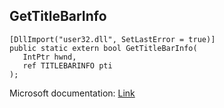 ## GetTitleBarInfo

```
[DllImport("user32.dll", SetLastError = true)]
public static extern bool GetTitleBarInfo(
   IntPtr hwnd,
   ref TITLEBARINFO pti
);
```

Microsoft documentation: [Link](https://docs.microsoft.com/en-us/windows/win32/api/winuser/nf-winuser-gettitlebarinfo)
